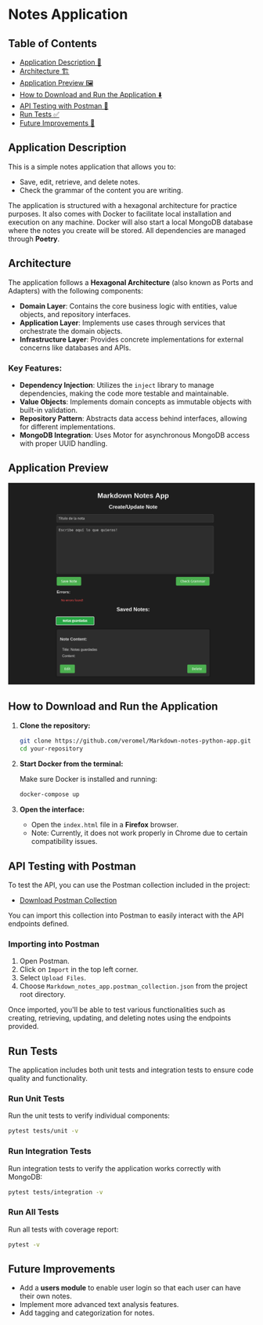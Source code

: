 # Notes Application

## Table of Contents

* [Application Description 📝](#application-description)
* [Architecture 🏗️](#architecture)
* [Application Preview 🖼️](#application-preview)
* [How to Download and Run the Application ⬇️](#how-to-download-and-run-the-application)
* [API Testing with Postman 🔧](#api-testing-with-postman)
* [Run Tests ✅](#run-tests)
* [Future Improvements 🚀](#future-improvements)


## Application Description

This is a simple notes application that allows you to:

- Save, edit, retrieve, and delete notes.
- Check the grammar of the content you are writing.

The application is structured with a hexagonal architecture for practice purposes. It also comes with Docker to facilitate local installation and execution on any machine. Docker will also start a local MongoDB database where the notes you create will be stored. All dependencies are managed through **Poetry**.

## Architecture

The application follows a **Hexagonal Architecture** (also known as Ports and Adapters) with the following components:

- **Domain Layer**: Contains the core business logic with entities, value objects, and repository interfaces.
- **Application Layer**: Implements use cases through services that orchestrate the domain objects.
- **Infrastructure Layer**: Provides concrete implementations for external concerns like databases and APIs.

### Key Features:

- **Dependency Injection**: Utilizes the `inject` library to manage dependencies, making the code more testable and maintainable.
- **Value Objects**: Implements domain concepts as immutable objects with built-in validation.
- **Repository Pattern**: Abstracts data access behind interfaces, allowing for different implementations.
- **MongoDB Integration**: Uses Motor for asynchronous MongoDB access with proper UUID handling.

## Application Preview

![preview.png](preview.png)

## How to Download and Run the Application

1. **Clone the repository:**

   ```bash
   git clone https://github.com/veromel/Markdown-notes-python-app.git
   cd your-repository
   ```

2. **Start Docker from the terminal:**

   Make sure Docker is installed and running:

   ```bash
   docker-compose up
   ```

3. **Open the interface:**

   - Open the `index.html` file in a **Firefox** browser.
   - Note: Currently, it does not work properly in Chrome due to certain compatibility issues.

## API Testing with Postman

To test the API, you can use the Postman collection included in the project:

- [Download Postman Collection](Markdown_notes_app.postman_collection.json)

You can import this collection into Postman to easily interact with the API endpoints defined.

### Importing into Postman

1. Open Postman.
2. Click on `Import` in the top left corner.
3. Select `Upload Files`.
4. Choose `Markdown_notes_app.postman_collection.json` from the project root directory.

Once imported, you'll be able to test various functionalities such as creating, retrieving, updating, and deleting notes using the endpoints provided.

## Run Tests

The application includes both unit tests and integration tests to ensure code quality and functionality.

### Run Unit Tests

Run the unit tests to verify individual components:

```bash
pytest tests/unit -v
```

### Run Integration Tests

Run integration tests to verify the application works correctly with MongoDB:

```bash
pytest tests/integration -v
```

### Run All Tests

Run all tests with coverage report:

```bash
pytest -v
```

## Future Improvements

- Add a **users module** to enable user login so that each user can have their own notes.
- Implement more advanced text analysis features.
- Add tagging and categorization for notes.

